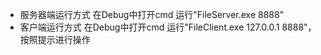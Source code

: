 - 服务器端运行方式
在Debug中打开cmd  运行"FileServer.exe 8888"
- 客户端运行方式
在Debug中打开cmd  运行"FileClient.exe 127.0.0.1 8888"，按照提示进行操作